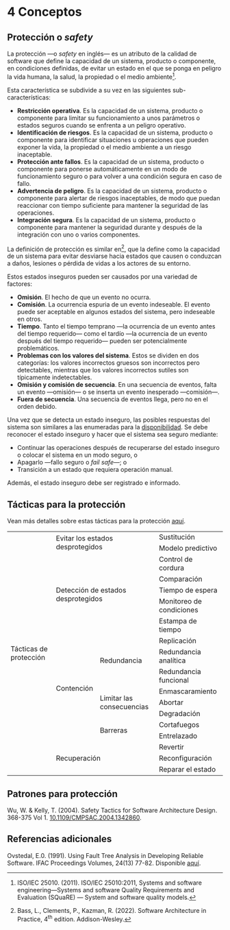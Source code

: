 # 4 Conceptos

## Protección o *safety*

La protección —o *safety* en inglés— es un atributo de la calidad de software
que define la capacidad de un sistema, producto o componente, en condiciones
definidas, de evitar un estado en el que se ponga en peligro la vida humana, la
salud, la propiedad o el medio ambiente[^1].

[^1]: ISO/IEC 25010. (2011). ISO/IEC 25010:2011, Systems and software
    engineering—Systems and software Quality Requirements and Evaluation
    (SQuaRE) — System and software quality models.

Esta característica se subdivide a su vez en las siguientes sub-características:

* **Restricción operativa**. Es la capacidad de un sistema, producto o
  componente para limitar su funcionamiento a unos parámetros o estados seguros
  cuando se enfrenta a un peligro operativo.
* **Identificación de riesgos**. Es la capacidad de un sistema, producto o
  componente para identificar situaciones u operaciones que pueden exponer la
  vida, la propiedad o el medio ambiente a un riesgo inaceptable.
* **Protección ante fallos**. Es la capacidad de un sistema, producto o
  componente para ponerse automáticamente en un modo de funcionamiento seguro o
  para volver a una condición segura en caso de fallo.
* **Advertencia de peligro**.  Es la capacidad de un sistema, producto o
  componente para alertar de riesgos inaceptables, de modo que puedan reaccionar
  con tiempo suficiente para mantener la seguridad de las operaciones.
* **Integración segura**. Es la capacidad de un sistema, producto o componente
  para mantener la seguridad durante y después de la integración con uno o
  varios componentes.

La definición de protección es similar en[^2], que la define como la capacidad
de un sistema para evitar desviarse hacia estados que causen o conduzcan a
daños, lesiones o pérdida de vidas a los actores de su entorno.

[^2]: Bass, L., Clements, P., Kazman, R. (2022). Software Architecture in
    Practice, 4<sup>th</sup> edition. Addison-Wesley.

Estos estados inseguros pueden ser causados ​​por una variedad de factores:

* **Omisión**. El hecho de que un evento no ocurra.
* **Comisión**. La ocurrencia espuria de un evento indeseable. El evento puede
  ser aceptable en algunos estados del sistema, pero indeseable en otros.
* **Tiempo**. Tanto el tiempo temprano —la ocurrencia de un evento antes del
  tiempo requerido— como el tardío —la ocurrencia de un evento después del
  tiempo requerido— pueden ser potencialmente problemáticos.
* **Problemas con los valores del sistema**. Estos se dividen en dos categorías:
  los valores incorrectos gruesos son incorrectos pero detectables, mientras que
  los valores incorrectos sutiles son típicamente indetectables.
* **Omisión y comisión de secuencia**. En una secuencia de eventos, falta un
  evento —omisión— o se inserta un evento inesperado —comisión—.
* **Fuera de secuencia**. Una secuencia de eventos llega, pero no en el orden
  debido.

Una vez que se detecta un estado inseguro, las posibles respuestas del sistema
son similares a las enumeradas para la [disponibilidad](./4_Disponibilidad.md).
Se debe reconocer el estado inseguro y hacer que el sistema sea seguro mediante:

* Continuar las operaciones después de recuperarse del estado inseguro o colocar
  el sistema en un modo seguro, o
* Apagarlo —fallo seguro o *fail safe*—; o
* Transición a un estado que requiera operación manual.

Además, el estado inseguro debe ser registrado e informado.

## Tácticas para la protección

Vean más detalles sobre estas tácticas para la protección
[aquí](/2_Tecnicas_y_herramientas/2_5_3_Tacticas_proteccion.md).

<table>
  <tr>
    <td rowspan="18">
      Tácticas de protección
    </td>
    <td rowspan="2" colspan="2">
      Evitar los estados desprotegidos
    </td>
    <td>
      Sustitución
    </td>
  </tr>
  <tr>
    <td>
      Modelo predictivo
    </td>
  </tr>
  <tr>
    <td rowspan="5" colspan="2">
      Detección de estados desprotegidos
    </td>
    <td>
      Control de cordura
    </td>
  </tr>
  <tr>
    <td>
      Comparación
    </td>
  </tr>
  <tr>
    <td>
      Tiempo de espera
    </td>
  </tr>
  <tr>
    <td>
      Monitoreo de condiciones
    </td>
  </tr>
  <tr>
    <td>
      Estampa de tiempo
    </td>
  </tr>
  <tr>
    <td rowspan="8">
      Contención
    </td>
    <td rowspan="3">
      Redundancia
    </td>
    <td>
      Replicación
    </td>
  </tr>
  <tr>
    <td>
      Redundancia analítica
    </td>
  </tr>
  <tr>
    <td>
      Redundancia funcional
    </td>
  </tr>
  <tr>
    <td rowspan="3">
      Limitar las consecuencias
    </td>
    <td>
      Enmascaramiento
    </td>
  </tr>
  <tr>
    <td>
      Abortar
    </td>
  </tr>
  <tr>
    <td>
      Degradación
    </td>
  </tr>
  <tr>
    <td rowspan="2">
      Barreras
    </td>
    <td>
      Cortafuegos
    </td>
  </tr>
  <tr>
    <td>
      Entrelazado
    </td>
  </tr>
  <tr>
    <td colspan="2" rowspan="3">
      Recuperación
    </td>
    <td>
       Revertir
    </td>
  </tr>
  <tr>
    <td>
      Reconfiguración
    </td>
  </tr>
  <tr>
    <td>
      Reparar el estado
    </td>
  </tr>
</table>

## Patrones para protección

Wu, W. & Kelly, T. (2004). Safety Tactics for Software Architecture Design.
368-375 Vol 1.
[10.1109/CMPSAC.2004.1342860](https://www.researchgate.net/publication/4095499_Safety_Tactics_for_Software_Architecture_Design).

## Referencias adicionales

Ovstedal, E.0. (1991). Using Fault Tree Analysis in Developing Reliable
Software. IFAC Proceedings Volumes, 24(13) 77-82. Disponible
[aquí](https://www.sciencedirect.com/science/article/pii/S1474667017513695).
